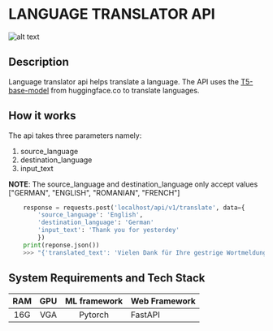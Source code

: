 # LANGUAGE TRANSLATOR API

![alt text](http://nyxcore.com/wp-content/uploads/2017/01/Mulang_Banner.jpg)

## Description

Language translator api helps translate a language.
The API uses the [T5-base-model](https://huggingface.co/t5-base) from huggingface.co to translate languages.

## How it works

The api takes three parameters namely:

1.  source_language
2.  destination_language
3.  input_text

**NOTE**: The source_language and destination_language only
accept values ["GERMAN", "ENGLISH", "ROMANIAN", "FRENCH"]

```python
    response = requests.post('localhost/api/v1/translate', data={
        'source_language': 'English',
        'destination_language': 'German'
        'input_text': 'Thank you for yesterdey'
        })
    print(reponse.json())
    >>> "{'translated_text': 'Vielen Dank für Ihre gestrige Wortmeldung'}"
```

## System Requirements and Tech Stack

| RAM | GPU | ML framework | Web Framework |
| :-: | :-: | :----------: | :------------ |
| 16G | VGA |   Pytorch    | FastAPI       |
